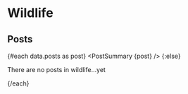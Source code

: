 <script>
	import PostSummary from '$lib/components/post-summary.svelte';
	export let data;
</script>

# Wildlife

## Posts

{#each data.posts as post}
<PostSummary {post} />
{:else}

There are no posts in wildlife...yet

{/each}
